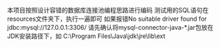 本项目按照设计容错的数据库连接池编程思路进行编码
测试用的SQL语句在resources文件夹下，执行一遍即可
如果报错No suitable driver found for jdbc:mysql://127.0.0.1:3306/
请先确认将mysql-connector-java-*.jar包放在
JDK安装路径下，如
C:\Program Files\Java\jdk\jre\lib\ext